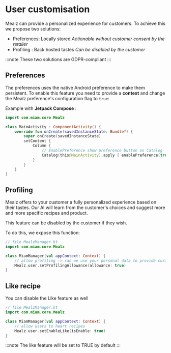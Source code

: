 # User customisation

Mealz can provide a personalized experience for customers.
To achieve this we propose two solutions:

- Preferences: Locally stored _Actionable without customer consent by the retailer_
- Profiling : Back hosted tastes _Can be disabled by the customer_

:::note
These two solutions are GDPR-compliant
:::

## Preferences

The preferences uses the native Android preference to make them persistent. 
To enable this feature you need to provide a **context** and change the Mealz preference's configuration flag to `true`:

Example with **Jetpack Compose** :

```kotlin
import com.miam.core.Mealz

class MainActivity : ComponentActivity() {
    override fun onCreate(savedInstanceState: Bundle?) {
        super.onCreate(savedInstanceState)
        setContent {
            Column {
                // EnablePreference show preference button on Catalog
                Catalog(this@MainActivity).apply { enablePreference(true) }.Content()
            }
        }
    }
}
 ```

## Profiling

Mealz offers to your customer a fully personalized experience based on their tastes.
Our AI will learn from the customer's choices and suggest more and more specific recipes and
product.

This feature can be disabled by the customer if they wish.

To do this, we expose this function:

```kotlin 
// file MealzManager.kt
import com.miam.core.Mealz

class MiamManager(val appContext: Context) {    
    // allow profiling -> can we use your personal data to provide custom recipes?
    Mealz.user.setProfilingAllowance(allowance: true)
}
```

## Like recipe

You can disable the Like feature as well

```kotlin 
// file MealzManager.kt
import com.miam.core.Mealz

class MiamManager(val appContext: Context) {    
    // allow users to heart recipes
    Mealz.user.setEnableLike(isEnable: true)
}
```

:::note
The like feature will be set to TRUE by default
:::

